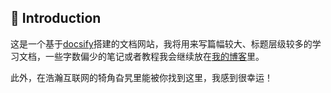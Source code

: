 ## 🌮 Introduction

这是一个基于[docsify](https://docsify.js.org/)搭建的文档网站，我将用来写篇幅较大、标题层级较多的学习文档，一些字数偏少的笔记或者教程我会继续放在[我的博客](www.大赵同学.top)里。

此外，在浩瀚互联网的犄角旮旯里能被你找到这里，我感到很幸运！




